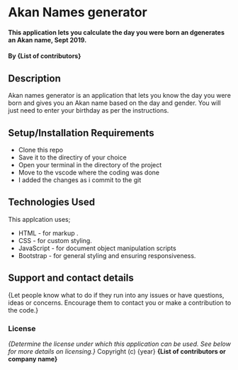 # Akan Names generator

#### This application lets you calculate the day you were born an dgenerates an Akan name, Sept 2019.

#### By **{List of contributors}**

## Description

Akan names generator is an application that lets you know the day you were born and gives you an Akan name based on the day and gender.
You will just need to enter your birthday as per the instructions.

## Setup/Installation Requirements

- Clone this repo
- Save it to the directiry of your choice
- Open your terminal in the directory of the project
- Move to the vscode where the coding was done
- I added the changes as i commit to the git

## Technologies Used

This applcation uses;

- HTML - for markup .
- CSS - for custom styling.
- JavaScript - for document object manipulation scripts
- Bootstrap - for general styling and ensuring responsiveness.

## Support and contact details

{Let people know what to do if they run into any issues or have questions, ideas or concerns. Encourage them to contact you or make a contribution to the code.}

### License

_{Determine the license under which this application can be used. See below for more details on licensing.}_
Copyright (c) {year} **{List of contributors or company name}**
